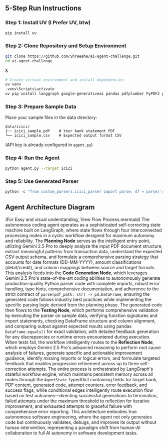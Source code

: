 ## 5-Step Run Instructions

### Step 1: Install UV (I Prefer UV, btw)
```bash
pip install uv
```

### Step 2: Clone Repository and Setup Environment
```bash
git clone https://github.com/Shreeehe/ai-agent-challenge.git
cd ai-agent-challenge
```
&
```bash
# Create virtual environment and install dependencies
uv venv
.venv\Scripts\activate
uv pip install langgraph google-generativeai pandas pdfplumber PyPDF2 pytest
```


### Step 3: Prepare Sample Data
Place your sample files in the data directory:
```
data/icici/
├── icici_sample.pdf    # Your bank statement PDF
└── icici_sample.csv    # Expected output format CSV
```

(API key is already configured in `agent.py`)

### Step 4: Run the Agent
```bash
python agent.py --target icici
```

### Step 5: Use Generated Parser
```python
python -c "from custom_parsers.icici_parser import parse; df = parse('data/icici/icici_sample.pdf'); df.to_csv('test_output.csv', index=False); print(df.head())" 
```

## Agent Architecture Diagram

(For Easy and visual understanding, View Flow Process.mermaid) The autonomous coding agent operates as a sophisticated self-correcting state machine built on LangGraph, where state flows through four interconnected processing nodes in a cyclic workflow designed for maximum autonomy and reliability. The **Planning Node** serves as the intelligent entry point, utilizing Gemini 2.5 Pro to deeply analyze the input PDF document structure, extract meaningful patterns from transaction data, understand the expected CSV output schema, and formulate a comprehensive parsing strategy that accounts for date formats (DD-MM-YYYY), amount classifications (debit/credit), and column mappings between source and target formats. This analysis feeds into the **Code Generation Node**, which leverages Gemini 2.5 Pro's state-of-the-art coding abilities to autonomously generate production-quality Python parser code with complete imports, robust error handling, type hints, comprehensive documentation, and adherence to the strict contract of `parse(pdf_path: str) -> pd.DataFrame`, ensuring the generated code follows industry best practices while implementing the specific parsing logic derived from the planning phase. The generated code then flows to the **Testing Node**, which performs comprehensive validation by executing the parser on sample data, verifying function signatures and import statements, checking DataFrame structure and column alignment, and comparing output against expected results using pandas `DataFrame.equals()` for exact validation, with detailed feedback generation for any discrepancies or runtime errors encountered during execution. When tests fail, the workflow intelligently routes to the **Reflection Node**, which employs Gemini 2.5 Pro's advanced reasoning to perform root cause analysis of failures, generate specific and actionable improvement guidance, identify missing imports or logical errors, and formulate targeted feedback that enables progressive refinement across up to three self-correction attempts. The entire process is orchestrated by LangGraph's stateful workflow engine, which maintains persistent memory across all nodes through the `AgentState` TypedDict containing fields for target bank, PDF content, generated code, attempt counters, error feedback, and success flags, while conditional edges intelligently route execution flow based on test outcomes—directing successful generations to termination, failed attempts under the maximum threshold to reflection for iterative improvement, and exhausted attempts to graceful failure with comprehensive error reporting. This architecture embodies true autonomous software engineering, where the agent not only generates code but continuously validates, debugs, and improves its output without human intervention, representing a paradigm shift from human-AI collaboration to full AI autonomy in software development tasks.
